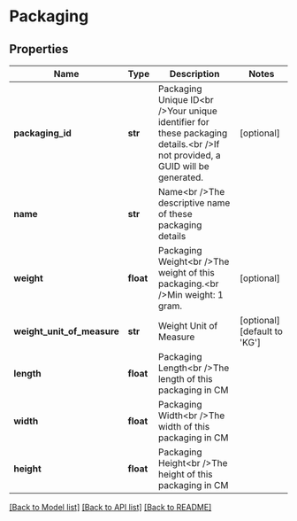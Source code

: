 # Packaging

## Properties
Name | Type | Description | Notes
------------ | ------------- | ------------- | -------------
**packaging_id** | **str** | Packaging Unique ID&lt;br /&gt;Your unique identifier for these packaging details.&lt;br /&gt;If not provided, a GUID will be generated. | [optional] 
**name** | **str** | Name&lt;br /&gt;The descriptive name of these packaging details | 
**weight** | **float** | Packaging Weight&lt;br /&gt;The weight of this packaging.&lt;br /&gt;Min weight: 1 gram. | [optional] 
**weight_unit_of_measure** | **str** | Weight Unit of Measure | [optional] [default to 'KG']
**length** | **float** | Packaging Length&lt;br /&gt;The length of this packaging in CM | 
**width** | **float** | Packaging Width&lt;br /&gt;The width of this packaging in CM | 
**height** | **float** | Packaging Height&lt;br /&gt;The height of this packaging in CM | 

[[Back to Model list]](../README.md#documentation-for-models) [[Back to API list]](../README.md#documentation-for-api-endpoints) [[Back to README]](../README.md)

